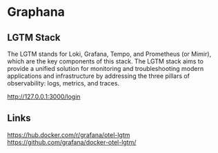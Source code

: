 # Graphana

## LGTM Stack

The LGTM stands for Loki, Grafana, Tempo, and Prometheus (or Mimir), which are the key components of this stack. The LGTM stack aims to provide a unified solution for monitoring and troubleshooting modern applications and infrastructure by addressing the three pillars of observability: logs, metrics, and traces.

http://127.0.0.1:3000/login

## Links

https://hub.docker.com/r/grafana/otel-lgtm  
https://github.com/grafana/docker-otel-lgtm/  



```bash

```